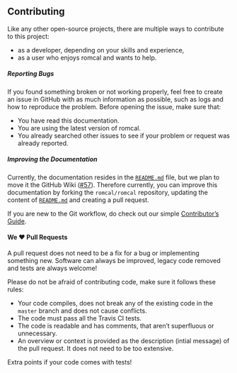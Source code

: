 <!-- TODO: -->
<!-- - note in somewhere (probably in the `CONTRIBUTING.md`) that the contributors (the team) should assign issues they work on to themselves (or assign them to the person who should work on it) -->

## Contributing

Like any other open-source projects, there are multiple ways to contribute to this project:

- as a developer, depending on your skills and experience,
- as a user who enjoys romcal and wants to help.

##### Reporting Bugs

If you found something broken or not working properly, feel free to create an issue in GitHub with as much information as possible, such as logs and how to reproduce the problem. Before opening the issue, make sure that:

- You have read this documentation.
- You are using the latest version of romcal.
- You already searched other issues to see if your problem or request was already reported.

##### Improving the Documentation

Currently, the documentation resides in the [`README.md`](README.md) file, but we plan to move it the GitHub Wiki ([#57](https://github.com/romcal/romcal/issues/57)). Therefore currently, you can improve this documentation by forking the `romcal/romcal` repository, updating the content of [`README.md`](README.md) and creating a pull request.

If you are new to the Git workflow, do check out our simple [Contributor’s Guide](https://github.com/romcal/romcal/wiki/Contributor’s-guide).

#### We ❤️ Pull Requests

A pull request does not need to be a fix for a bug or implementing something new. Software can always be improved, legacy code removed and tests are always welcome!

Please do not be afraid of contributing code, make sure it follows these rules:

- Your code compiles, does not break any of the existing code in the `master` branch and does not cause conflicts.
- The code must pass all the Travis CI tests.
- The code is readable and has comments, that aren’t superfluous or unnecessary.
- An overview or context is provided as the description (intial message) of the pull request. It does not need to be too extensive.

Extra points if your code comes with tests!
